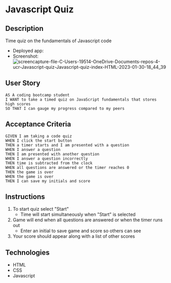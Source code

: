# Javascript Quiz

## Description
Time quiz on the fundamentals of Javascript code
- Deployed app:
- Screenshot: ![screencapture-file-C-Users-19514-OneDrive-Documents-repos-4-ucr-Javascript-quiz-Javascript-quiz-index-HTML-2023-01-30-18_44_39](https://user-images.githubusercontent.com/105468134/215650002-6883392e-ae70-4660-b693-1fc62cf0e8f4.png)


## User Story
```
AS A coding bootcamp student
I WANT to take a timed quiz on JavaScript fundamentals that stores high scores
SO THAT I can gauge my progress compared to my peers
```

## Acceptance Criteria
```
GIVEN I am taking a code quiz
WHEN I click the start button
THEN a timer starts and I am presented with a question
WHEN I answer a question
THEN I am presented with another question
WHEN I answer a question incorrectly
THEN time is subtracted from the clock
WHEN all questions are answered or the timer reaches 0
THEN the game is over
WHEN the game is over
THEN I can save my initials and score
```
## Instructions 
1. To start quiz select "Start"
    - Time will start simultaneously when "Start" is selected
2. Game will end when all questions are answered or when the timer runs out
    - Enter an initial to save game and score so others can see
3. Your score should appear along with a list of other scores
## Technologies 
- HTML
- CSS
- Javascript

